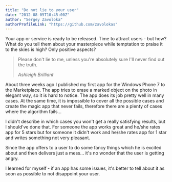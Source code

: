```yaml
---
title: "Do not lie to your user"
date: "2012-08-05T10:45:00Z"
author: "Sergey Zavoloka"
authorProfileLink: "https://github.com/zavolokas"
---
```

Your app or service is ready to be released. Time to attract users - but how? What do you tell them about your masterpiece while temptation to praise it to the skies is high? Only positive aspects?

> Please don't lie to me, unless you're absolutely sure I'll never find out the truth.
>
> *Ashleigh Brilliant*

About three weeks ago I published my first app for the Windows Phone 7 to the Marketplace. The app tries to erase a marked object on the photo in elegant way, so it is hard to notice. The app does its job pretty well in many cases. At the same time, it is impossible to cover all the possible cases and create the magic app that never fails, therefore there are a plenty of cases where the algorithm fails...

I didn't describe in which cases you won't get a really satisfying results, but I should've done that. For someone the app works great and he/she rates app for 5 stars but for someone it didn't work and he/she rates app for 1 star and writes something not very pleasant.

Since the app offers to a user to do some fancy things which he is excited about and then delivers just a mess... it's no wonder that the user is getting angry.

I learned for myself - if an app has some issues, it's better to tell about it as soon as possible to not disappoint your user. 